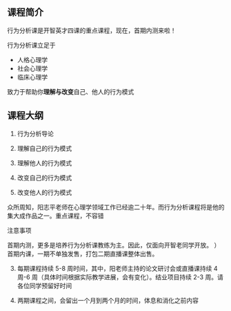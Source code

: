 ##  课程简介

行为分析课是开智英才四课的重点课程，现在，首期内测来啦！  

行为分析课立足于
* 人格心理学
* 社会心理学
* 临床心理学

致力于帮助你**理解与改变**自己、他人的行为模式

##  课程大纲

1. 行为分析导论

2. 理解自己的行为模式

3. 理解他人的行为模式

4. 改变自己的行为模式

5. 改变他人的行为模式



众所周知，阳志平老师在心理学领域工作已经逾二十年。而行为分析课程将是他的集大成作品之一。重点课程，不容错

注意事项

首期内测，更多是培养行为分析课教练为主。因此，仅面向开智老同学开放。
）首期内课，一期不单独发售，打包二期直播课整体出售。

3) 每期课程持续 5-8 周时间，其中，阳老师主持的论文研讨会或直播课持续 4 周-6 周（具体时间根据实际教学进展，会有变化）。结业项目持续 2-3 周。请各位同学预留好时间

4) 两期课程之间，会留出一个月到两个月的时间，体息和消化之前内容